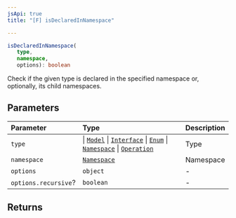 ```yaml
---
jsApi: true
title: "[F] isDeclaredInNamespace"

---
```

```ts
isDeclaredInNamespace(
   type, 
   namespace, 
   options): boolean
```

Check if the given type is declared in the specified namespace or, optionally, its child namespaces.

## Parameters

| Parameter | Type | Description |
| :------ | :------ | :------ |
| `type` |    \| [`Model`](../interfaces/Model.md)   \| [`Interface`](../interfaces/Interface.md)   \| [`Enum`](../interfaces/Enum.md)   \| [`Namespace`](../interfaces/Namespace.md)   \| [`Operation`](../interfaces/Operation.md) | Type |
| `namespace` | [`Namespace`](../interfaces/Namespace.md) | Namespace |
| `options` | `object` | - |
| `options.recursive`? | `boolean` | - |

## Returns
